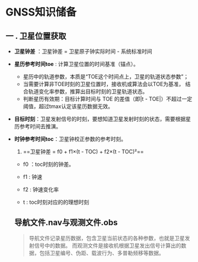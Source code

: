 # GNSS知识储备
## 一 . 卫星位置获取
- **卫星钟差** ：卫星钟差 = 卫星原子钟实际时间 - 系统标准时间
- **星历参考时间toe** : 计算卫星位置的时间基准（锚点）。
    - 星历中的轨道参数，本质是“TOE这个时间点上，卫星的轨道状态参数”；
    - 当需要计算非TOE时刻的卫星位置时，接收机或算法会以TOE为基准， 结合轨道变化率参数，推算出目标时刻的卫星轨道状态。
    - 判断星历有效期：目标计算时间与 TOE 的差值（即|t - TOE|）不超过一定阈值，超过tmax认定该星历数据无效。
- **目标时刻**：卫星发射信号的时刻，要想知道卫星发射时刻的状态，需要根据星历参考时间去推演。
- **时钟参考时间toc**：卫星钟校正参数的参考时刻。
    1. ==卫星钟差 = f0 + f1×(t - TOC) + f2×(t - TOC)²==
    - f0 ：toc时刻的钟差。
    - f1 : 钟速
    - f2 : 钟速变化率

    - t : toc时刻对应的的理想时刻
 
  ## 导航文件.nav与观测文件.obs
  > 导航文件记录星历数据，包含卫星当前状态的各种参数，也就是卫星发射信号中的数据。
  > 而观测文件是接收机根据卫星发出信号计算出的数据，包括卫星编号、伪距、载波行为、多普勒频移等数据。

